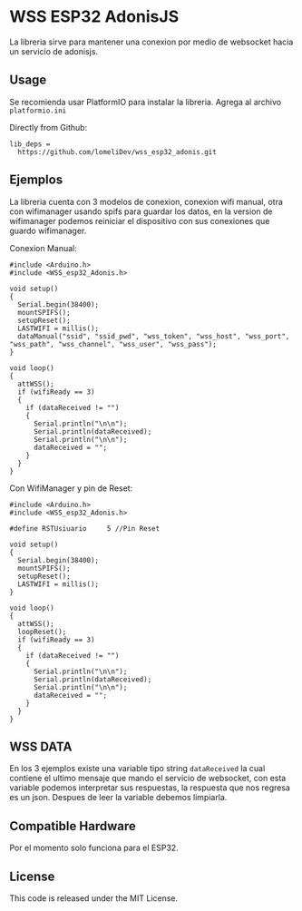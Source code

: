 # WSS ESP32 AdonisJS

La libreria sirve para mantener una conexion por medio de websocket hacia un servicio de adonisjs.



## Usage

Se recomienda usar PlatformIO para instalar la libreria. Agrega al archivo `platformio.ini`


Directly from Github:

```
lib_deps =
  https://github.com/lomeliDev/wss_esp32_adonis.git
```

## Ejemplos

La libreria cuenta con 3 modelos de conexion, conexion wifi manual, otra con wifimanager usando spifs para guardar los datos, en la version de wifimanager podemos reiniciar el dispositivo  con sus conexiones que guardo wifimanager.

Conexion Manual:

```
#include <Arduino.h>
#include <WSS_esp32_Adonis.h>

void setup()
{
  Serial.begin(38400);
  mountSPIFS();
  setupReset();
  LASTWIFI = millis();
  dataManual("ssid", "ssid_pwd", "wss_token", "wss_host", "wss_port", "wss_path", "wss_channel", "wss_user", "wss_pass");
}

void loop()
{
  attWSS();
  if (wifiReady == 3)
  {
    if (dataReceived != "")
    {
      Serial.println("\n\n");
      Serial.println(dataReceived);
      Serial.println("\n\n");
      dataReceived = "";
    }
  }
}
```

Con WifiManager y pin de Reset:

```
#include <Arduino.h>
#include <WSS_esp32_Adonis.h>

#define RSTUsiuario     5 //Pin Reset

void setup()
{
  Serial.begin(38400);
  mountSPIFS();
  setupReset();
  LASTWIFI = millis();
}

void loop()
{
  attWSS();
  loopReset();
  if (wifiReady == 3)
  {
    if (dataReceived != "")
    {
      Serial.println("\n\n");
      Serial.println(dataReceived);
      Serial.println("\n\n");
      dataReceived = "";
    }
  }
}
```


## WSS DATA
En los 3 ejemplos existe una variable tipo string `dataReceived` la cual contiene el ultimo mensaje que mando el servicio de websocket, con esta variable podemos interpretar sus respuestas, la respuesta que nos regresa es un json. Despues de leer la variable debemos limpiarla.



## Compatible Hardware

Por el momento solo funciona para el ESP32.

## License

This code is released under the MIT License.


